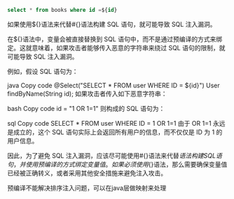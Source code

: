 ```sql
select * from books where id =${id}
```

如果使用${}语法来代替#{}语法构建 SQL 语句，就可能导致 SQL 注入漏洞。

在${}语法中，变量会被直接替换到 SQL 语句中，而不是通过预编译的方式来绑定。这就意味着，如果攻击者能够传入恶意的字符串来绕过 SQL 语句的限制，就可能导致 SQL 注入漏洞。

例如，假设 SQL 语句为：

java
Copy code
@Select("SELECT \* FROM user WHERE ID = ${id}")
User findByName(String id);
如果攻击者传入如下恶意字符串：

bash
Copy code
id = "1 OR 1=1"
则构成的 SQL 语句为：

sql
Copy code
SELECT \* FROM user WHERE ID = 1 OR 1=1
由于 OR 1=1 永远是成立的，这个 SQL 语句实际上会返回所有用户的信息，而不仅仅是 ID 为 1 的用户信息。

因此，为了避免 SQL 注入漏洞，应该尽可能使用#{}语法来代替${}语法构建SQL语句，并使用预编译的方式绑定变量值。如果必须使用${}语法，那么需要确保变量值已经被正确转义，或者采用其他安全措施来避免注入攻击。

预编译不能解决排序注入问题，可以在java层做映射来处理